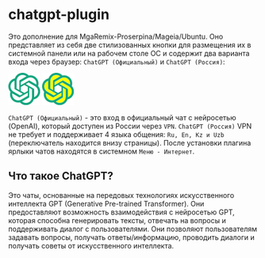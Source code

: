 # chatgpt-plugin
Это дополнение для MgaRemix-Proserpina/Mageia/Ubuntu. Оно представляет из себя две стилизованных кнопки для размещения их в системной панели или на рабочем столе ОС и содержит два варианта входа через браузер: `ChatGPT (Официальный)` и `ChatGPT (Россия)`:

![](https://github.com/AKotov-dev/chatgpt-plugin/blob/main/chatgpt-plugin/ico/chatgpt_plugin-64.png)  ![](https://github.com/AKotov-dev/chatgpt-plugin/blob/main/chatgpt-plugin/ico/chatgpt_plugin-russia-64.png)

`ChatGPT (Официальный)` - это вход в официальный чат с нейросетью (OpenAI), который доступен из России через `VPN`. `ChatGPT (Россия)` VPN не требует и поддерживает 4 языка общения: `Ru, En, Kz и Uzb` (переключатель находится внизу страницы). После установки плагина ярлыки чатов находятся в системном `Меню - Интернет`.

Что такое ChatGPT?
--
Это чаты, основанные на передовых технологиях искусственного интеллекта GPT (Generative Pre-trained Transformer). Они предоставляют возможность взаимодействия с нейросетью GPT, которая способна генерировать тексты, отвечать на вопросы и поддерживать диалог с пользователями. Они позволяют пользователям задавать вопросы, получать ответы/информацию, проводить диалоги и получать советы от искусственного интеллекта.
